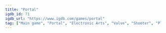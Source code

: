 ```yaml
---
title: "Portal"
igdb_id: 71
igdb_url: "https://www.igdb.com/games/portal"
tag: ["Main game", "Portal", "Electronic Arts", "Valve", "Shooter", "Platform", "Puzzle", "Single player", "First person", "Action", "Science fiction", "Comedy"]
---
```

